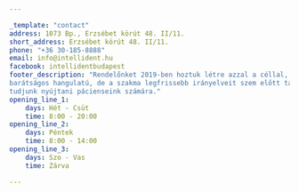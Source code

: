 ```yaml
---

_template: "contact"
address: 1073 Bp., Erzsébet körút 48. II/11.
short_address: Erzsébet körút 48. II/11.
phone: "+36 30-185-8888"
email: info@intellident.hu
facebook: intellidentbudapest
footer_description: "Rendelőnket 2019-ben hoztuk létre azzal a céllal, hogy egy emberközeli,
barátságos hangulatú, de a szakma legfrissebb irányelveit szem előtt tartó ellátást
tudjunk nyújtani pácienseink számára."
opening_line_1:
    days: Hét - Csüt
    time: 8:00 - 20:00
opening_line_2:
    days: Péntek
    time: 8:00 - 14:00
opening_line_3:
    days: Szo - Vas
    time: Zárva

---
```

